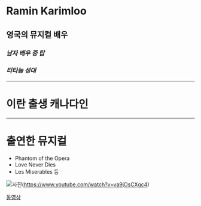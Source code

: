 # Ramin Karimloo
## 영국의 뮤지컬 배우
### *남자 배우 중 탑*
### *티타늄 성대*

---
# **이란 출생 캐나다인**
---
# 출연한 뮤지컬
* Phantom of the Opera
* Love Never Dies
* Les Miserables 등

![사진](https://encrypted-tbn0.gstatic.com/images?q=tbn:ANd9GcQC1VfAPn_pJ0CmTjL85OywTYoaKyuXHcMfBq8fVXBVO60w1ZDE)(https://www.youtube.com/watch?v=va9jOsCXgc4)

[동영상](https://www.youtube.com/watch?v=va9jOsCXgc4)
